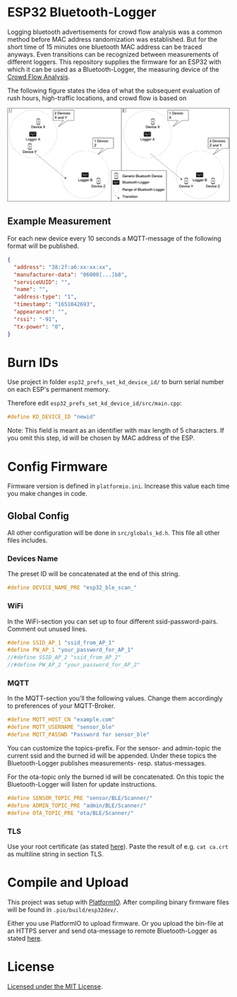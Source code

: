 # ESP32 Bluetooth-Logger

Logging bluetooth advertisements for crowd flow analysis was a common method before MAC address randomization was established.
But for the short time of 15 minutes one bluetooth MAC address can be traced anyways.
Even transitions can be recognized between measurements of different loggers.
This repository supplies the firmware for an ESP32 with which it can be used as a Bluetooth-Logger, the measuring device of the [Crowd Flow Analysis](https://github.com/kiliandangendorf/crowd-flow-analysis-with-esp32-bluetooth-logger).

The following figure states the idea of what the subsequent evaluation of rush hours, high-traffic locations, and crowd flow is based on

<p align="center">
    <img alt="Bluetooth-Loger" src="img/idea_ble_logger.drawio.png" />
</p> 


<!-- <p align="center">
    <img alt="Bluetooth-Loger" src="img/esp32_ble_logger.jpg" width=200 />
</p>  -->

## Example Measurement
For each new device every 10 seconds a MQTT-message of the following format will be published.
```json
{ 
  "address": "38:2f:a6:xx:xx:xx", 
  "manufacturer-data": "06000[...]b8", 
  "serviceUUID": "",
  "name": "", 
  "address-type": "1", 
  "timestamp": "1651042693",
  "appearance": "",
  "rssi": "-91", 
  "tx-power": "0",
}
```

# Burn IDs
Use project in folder `esp32_prefs_set_kd_device_id/` to burn serial number on each ESP's permanent memory.

Therefore edit `esp32_prefs_set_kd_device_id/src/main.cpp`:
```cpp
#define KD_DEVICE_ID "newid"
```
Note: This field is meant as an identifier with max length of 5 characters.
If you omit this step, id will be chosen by MAC address of the ESP.

# Config Firmware

Firmware version is defined in `platformio.ini`. 
Increase this value each time you make changes in code.

## Global Config
All other configuration will be done in `src/globals_kd.h`.
This file all other files includes.

### Devices Name
The preset ID will be concatenated at the end of this string.
```cpp
#define DEVICE_NAME_PRE "esp32_ble_scan_"
```

### WiFi
In the WiFi-section you can set up to four different ssid-password-pairs.
Comment out unused lines.
```cpp
#define SSID_AP_1 "ssid_from_AP_1"
#define PW_AP_1 "your_password_for_AP_1"
//#define SSID_AP_2 "ssid_from_AP_2"
//#define PW_AP_2 "your_password_for_AP_2"
```

### MQTT
In the MQTT-section you'll the following values.
Change them accordingly to preferences of your MQTT-Broker.
```cpp
#define MQTT_HOST_CN "example.com"
#define MQTT_USERNAME "sensor_ble"
#define MQTT_PASSWD "Password for sensor_ble"
```

You can customize the topics-prefix.
For the sensor- and admin-topic the current ssid and the burned id will be appended.
Under these topics the Bluetooth-Logger publishes measurements- resp. status-messages.

For the ota-topic only the burned id will be concatenated.
On this topic the Bluetooth-Logger will listen for update instructions.
```cpp
#define SENSOR_TOPIC_PRE "sensor/BLE/Scanner/"
#define ADMIN_TOPIC_PRE "admin/BLE/Scanner/"
#define OTA_TOPIC_PRE "ota/BLE/Scanner/"
```

### TLS
Use your root certificate (as stated [here](https://github.com/kiliandangendorf/crowd-flow-analysis-with-esp32-bluetooth-logger#create-certificates)).
Paste the result of e.g. `cat ca.crt` as multiline string in section TLS.

# Compile and Upload
This project was setup with [PlatformIO](https://platformio.org).
After compiling binary firmware files will be found in `.pio/build/esp32dev/`.

Either you use PlatformIO to upload firmware.
Or you upload the bin-file at an HTTPS server and send ota-message to remote Bluetooth-Logger as stated [here](https://github.com/kiliandangendorf/crowd-flow-analysis-with-esp32-bluetooth-logger#ota-update).

# License

[Licensed under the MIT License](https://opensource.org/licenses/MIT).

